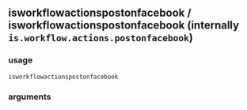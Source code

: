 
## isworkflowactionspostonfacebook / isworkflowactionspostonfacebook (internally `is.workflow.actions.postonfacebook`)




### usage
`isworkflowactionspostonfacebook `

### arguments

